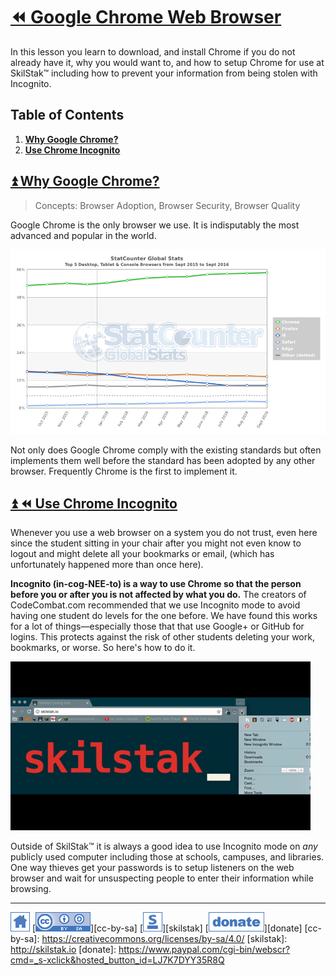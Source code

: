 # [⏪ Google Chrome Web Browser](/README.md)

In this lesson you learn to download, and install Chrome if you do
not already have it, why you would want to, and how to setup Chrome
for use at SkilStak™ including how to prevent your information from
being stolen with Incognito.

## Table of Contents

1. [**Why Google Chrome?**](#user-content--why-google-chrome)
2. [**Use Chrome Incognito**](#user-content--use-chrome-incognito)

## [⏫ Why Google Chrome?](#)

> Concepts: Browser Adoption, Browser Security, Browser Quality

Google Chrome is the only browser we use.  It is indisputably the
most advanced and popular in the world.

![](/assets/browsers.png)

Not only does Google Chrome comply with the existing standards but
often implements them well before the standard has been adopted by any
other browser. Frequently Chrome is the first to implement it.

## [⏫ ⏪ Use Chrome Incognito](#)

Whenever you use a web browser on a system you do not trust, even here
since the student sitting in your chair after you might not even know
to logout and might delete all your bookmarks or email, (which has
unfortunately happened more than once here).

**Incognito (in-cog-NEE-to) is a way to use Chrome so that the
person before you or after you is not affected by what you do.**
The creators of CodeCombat.com recommended that we use Incognito
mode to avoid having one student do levels for the one before. We
have found this works for a lot of things—especially those that
that use Google+ or GitHub for logins. This protects against the
risk of other students deleting your work, bookmarks, or worse. So
here's how to do it.

![incognito](/assets/incognito.gif)

Outside of SkilStak™ it is always a good idea to use Incognito mode on
*any* publicly used computer including those at schools, campuses,
and libraries. One way thieves get your passwords is to setup
listeners on the web browser and wait for unsuspecting people to enter
their information while browsing.

---
[![home](/assets/home-blue.png)](/README.md)
[![cc-by-sa](/assets/cc-by-sa-blue.png)][cc-by-sa]
[![skilstak](/assets/skilstak-logo-blue.png)][skilstak]
[![donate](/assets/donate-blue.png)][donate]
[cc-by-sa]: https://creativecommons.org/licenses/by-sa/4.0/
[skilstak]: http://skilstak.io
[donate]: https://www.paypal.com/cgi-bin/webscr?cmd=_s-xclick&hosted_button_id=LJ7K7DYY35R8Q


